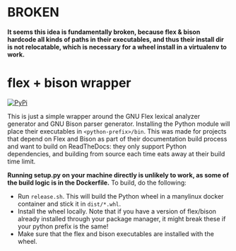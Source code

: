 # BROKEN

**It seems this idea is fundamentally broken, because flex & bison hardcode all
kinds of paths in their executables, and thus their install dir is not
relocatable, which is necessary for a wheel install in a virtualenv to work.**


# flex + bison wrapper

[![PyPi](https://badgen.net/pypi/v/flex-bison)](https://pypi.org/project/flex-bison/)

This is just a simple wrapper around the GNU Flex lexical analyzer generator
and GNU Bison parser generator. Installing the Python module will place their
executables in `<python-prefix>/bin`. This was made for projects that depend on
Flex and Bison as part of their documentation build process and want to build
on ReadTheDocs: they only support Python dependencies, and building from source
each time eats away at their build time limit.

**Running setup.py on your machine directly is unlikely to work, as some of the
build logic is in the Dockerfile.** To build, do the following:

 - Run `release.sh`. This will build the Python wheel in a manylinux docker
   container and stick it in `dist/*.whl`.
 - Install the wheel locally. Note that if you have a version of flex/bison
   already installed through your package manager, it might break these if your
   python prefix is the same!
 - Make sure that the flex and bison executables are installed with the wheel.
